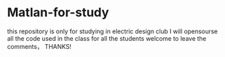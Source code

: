 # Matlan-for-study
this repository is only for studying in electric design club
I will opensourse all the code used in the class for all the students
welcome to leave the comments， THANKS!
